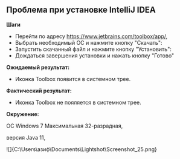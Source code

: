 ## Проблема при установке IntelliJ IDEA

**Шаги**

*   Перейти по адресу https://www.jetbrains.com/toolbox/app/, 
*   Выбрать необходимый ОС и нажмите кнопку "Скачать":
*   Запустить скачанный файл и нажмите кнопку "Установить":
*   Дождаться завершения установки и нажать кнопку "Готово"

**Ожидаемый результат:**
*   Иконка Toolbox появится в системном трее.

**Фактический результат:**

*   Иконка Toolbox не пояляется в системном трее.

**Окружение:**

ОС Windows 7 Максимальная 32-разрадная,

версия Java 11,

![]{C:\Users\азиф\Documents\Lightshot\Screenshot_25.png}